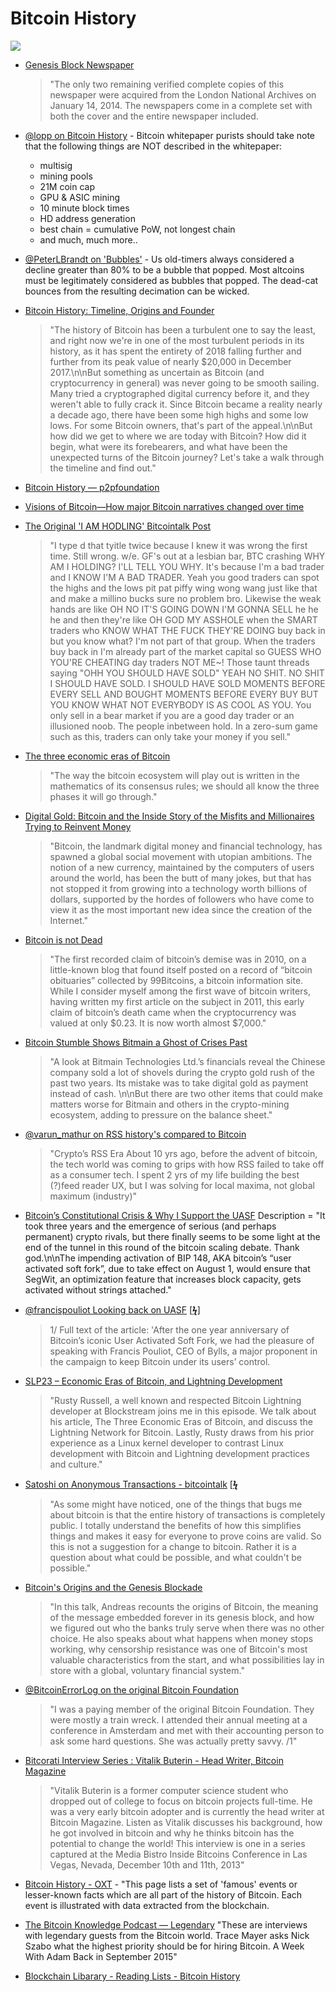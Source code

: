 # Bitcoin History

<img src="http://i.imgur.com/UaSoZf9.png"/>

* [Genesis Block Newspaper](https://www.thetimes03jan2009.com/) 
  > "The only two remaining verified complete copies of this newspaper were acquired from the London National Archives on January 14, 2014. The newspapers come in a complete set with both the cover and the entire newspaper included. 
  
* [@lopp on Bitcoin History](https://twitter.com/lopp/status/1023689161096785920) - Bitcoin whitepaper purists should take note that the following things are NOT described in the whitepaper: 
  * multisig
  * mining pools
  * 21M coin cap
  * GPU & ASIC mining
  * 10 minute block times
  * HD address generation
  * best chain = cumulative PoW, not longest chain
  * and much, much more..


* [@PeterLBrandt on 'Bubbles'](https://twitter.com/PeterLBrandt/status/1030884169763549184) - Us old-timers always considered a decline greater than 80% to be a bubble that popped. Most altcoins must be legitimately considered as bubbles that popped. The dead-cat bounces from the resulting decimation can be wicked.

* [Bitcoin History: Timeline, Origins and Founder](https://www.thestreet.com/investing/bitcoin/bitcoin-history-14686578)
  > "The history of Bitcoin has been a turbulent one to say the least, and right now we're in one of the most turbulent periods in its history, as it has spent the entirety of 2018 falling further and further from its peak value of nearly $20,000 in December 2017.\n\nBut something as uncertain as Bitcoin (and cryptocurrency in general) was never going to be smooth sailing. Many tried a cryptographed digital currency before it, and they weren't able to fully crack it. Since Bitcoin became a reality nearly a decade ago, there have been some high highs and some low lows. For some Bitcoin owners, that's part of the appeal.\n\nBut how did we get to where we are today with Bitcoin? How did it begin, what were its forebearers, and what have been the unexpected turns of the Bitcoin journey? Let's take a walk through the timeline and find out."

* [Bitcoin History — p2pfoundation](http://wiki.p2pfoundation.net/Bitcoin#History)
* [Visions of Bitcoin—How major Bitcoin narratives changed over time](https://medium.com/@nic__carter/visions-of-bitcoin-4b7b7cbcd24c)

* [The Original 'I AM HODLING' Bitcointalk Post](https://bitcointalk.org/index.php?topic=375643.0)
  >"I type d that tyitle twice because I knew it was wrong the first time.  Still wrong.  w/e.  GF's out at a lesbian bar, BTC crashing WHY AM I HOLDING? I'LL TELL YOU WHY.  It's because I'm a bad trader and I KNOW I'M A BAD TRADER.  Yeah you good traders can spot the highs and the lows pit pat piffy wing wong wang just like that and make a millino bucks sure no problem bro.  Likewise the weak hands are like OH NO IT'S GOING DOWN I'M GONNA SELL he he he and then they're like OH GOD MY ASSHOLE when the SMART traders who KNOW WHAT THE FUCK THEY'RE DOING buy back in but you know what?  I'm not part of that group.  When the traders buy back in I'm already part of the market capital so GUESS WHO YOU'RE CHEATING day traders NOT ME~!  Those taunt threads saying \"OHH YOU SHOULD HAVE SOLD\" YEAH NO SHIT.  NO SHIT I SHOULD HAVE SOLD.  I SHOULD HAVE SOLD MOMENTS BEFORE EVERY SELL AND BOUGHT MOMENTS BEFORE EVERY BUY BUT YOU KNOW WHAT NOT EVERYBODY IS AS COOL AS YOU.  You only sell in a bear market if you are a good day trader or an illusioned noob.  The people inbetween hold.  In a zero-sum game such as this, traders can only take your money if you sell."

* [The three economic eras of Bitcoin](https://medium.com/@rusty_lightning/the-three-economic-eras-of-bitcoin-d43bf0cf058a)
  > "The way the bitcoin ecosystem will play out is written in the mathematics of its consensus rules; we should all know the three phases it will go through."


* [Digital Gold: Bitcoin and the Inside Story of the Misfits and Millionaires Trying to Reinvent Money](https://www.harpercollins.com/9780062572066/digital-gold/)
  > "Bitcoin, the landmark digital money and financial technology, has spawned a global social movement with utopian ambitions. The notion of a new currency, maintained by the computers of users around the world, has been the butt of many jokes, but that has not stopped it from growing into a technology worth billions of dollars, supported by the hordes of followers who have come to view it as the most important new idea since the creation of the Internet."

* [Bitcoin is not Dead](https://www.forbes.com/sites/michaeldelcastillo/2018/09/06/bitcoin-is-not-dead/#355f465b5bdd)
  > "The first recorded claim of bitcoin’s demise was in 2010, on a little-known blog that found itself posted on a record of “bitcoin obituaries” collected by 99Bitcoins, a bitcoin information site. While I consider myself among the first wave of bitcoin writers, having written my first article on the subject in 2011, this early claim of bitcoin’s death came when the cryptocurrency was valued at only $0.23. It is now worth almost $7,000."

* [Bitcoin Stumble Shows Bitmain a Ghost of Crises Past](https://www.bloomberg.com/view/articles/2018-09-18/bitcoin-stumble-shows-bitmain-a-ghost-of-crises-past)
  > "A look at Bitmain Technologies Ltd.’s financials reveal the Chinese company sold a lot of shovels during the crypto gold rush of the past two years. Its mistake was to take digital gold as payment instead of cash. \n\nBut there are two other items that could make matters worse for Bitmain and others in the crypto-mining ecosystem, adding to pressure on the balance sheet."

* [@varun_mathur on RSS history's compared to Bitcoin](https://twitter.com/varun_mathur/status/1038107664868208640)
  > "Crypto’s RSS Era About 10 yrs ago, before the advent of bitcoin, the tech world was coming to grips with how RSS failed to take off as a consumer tech. I spent 2 yrs of my life building the best (?)feed reader UX, but I was solving for local maxima, not global maximum (industry)"

* [Bitcoin’s Constitutional Crisis & Why I Support the UASF](https://medium.com/tbis-weekly-bits/bitcoins-constitutional-crisis-why-i-support-the-uasf-5b0ab325d8b6)
Description = "It took three years and the emergence of serious (and perhaps permanent) crypto rivals, but there finally seems to be some light at the end of the tunnel in this round of the bitcoin scaling debate. Thank god.\n\nThe impending activation of BIP 148, AKA bitcoin’s “user activated soft fork”, due to take effect on August 1, would ensure that SegWit, an optimization feature that increases block capacity, gets activated without strings attached."

* [@francispouliot Looking back on UASF](https://twitter.com/francispouliot_/status/1037379672282152960) [[**ϟ**](https://twitter.com/francispouliot_/status/1037358649029668864)]
  > 1/ Full text of the article: 'After the one year anniversary of Bitcoin’s iconic User Activated Soft Fork, we had the pleasure of speaking with Francis Pouliot, CEO of Bylls, a major proponent in the campaign to keep Bitcoin under its users’ control.
 
* [SLP23 – Economic Eras of Bitcoin, and Lightning Development](https://stephanlivera.com/2018/09/20/slp23-economic-eras-of-bitcoin-and-lightning-development-with-rusty-russell-of-blockstream/)
  > "Rusty Russell, a well known and respected Bitcoin Lightning developer at Blockstream  joins me in this episode. We talk about his article, The Three Economic Eras of Bitcoin, and discuss the Lightning Network for Bitcoin. Lastly, Rusty draws from his prior experience as a Linux kernel developer to contrast Linux development with Bitcoin and Lightning development practices and culture."

* [Satoshi on Anonymous Transactions - bitcointalk](https://twitter.com/notgrubles/status/1043569394901602304) [[**ϟ**](https://bitcointalk.org/index.php?topic=770.msg9074)
  > "As some might have noticed, one of the things that bugs me about bitcoin is that the entire history of transactions is completely public. I totally understand the benefits of how this simplifies things and makes it easy for everyone to prove coins are valid. So this is not a suggestion for a change to bitcoin. Rather it is a question about what could be possible, and what couldn't be possible."

* [Bitcoin's Origins and the Genesis Blockade](https://youtu.be/cagoyF3WePo)
  > "In this talk, Andreas recounts the origins of Bitcoin, the meaning of the message embedded forever in its genesis block, and how we figured out who the banks truly serve when there was no other choice. He also speaks about what happens when money stops working, why censorship resistance was one of Bitcoin's most valuable characteristics from the start, and what possibilities lay in store with a global, voluntary financial system."

* [@BitcoinErrorLog on the original Bitcoin Foundation](https://twitter.com/BitcoinErrorLog/status/1044207811603943425)
  > "I was a paying member of the original Bitcoin Foundation. They were mostly a train wreck. I attended their annual meeting at a conference in Amsterdam and met with their accounting person to ask some hard questions. She was actually pretty savvy. /1"
  
* [Bitcorati Interview Series : Vitalik Buterin - Head Writer, Bitcoin Magazine](https://www.youtube.com/watch?v=EkeCapBOQQ0)
  > "Vitalik Buterin is a former computer science student who dropped out of college to focus on bitcoin projects full-time. He was a very early bitcoin adopter and is currently the head writer at Bitcoin Magazine. Listen as Vitalik discusses his background, how he got involved in bitcoin and why he thinks bitcoin has the potential to change the world! This interview is one in a series captured at the Media Bistro Inside Bitcoins Conference in Las Vegas, Nevada, December 10th and 11th, 2013"

* [Bitcoin History - OXT](https://oxt.me/history) - "This page lists a set of 'famous' events or lesser-known facts which are all part of the history of Bitcoin. Each event is illustrated with data extracted from the blockchain.

* [The Bitcoin Knowledge Podcast — Legendary](https://www.bitcoin.kn/legendary/) "These are interviews with legendary guests from the Bitcoin world. Trace Mayer asks Nick Szabo what the highest priority should be for hiring Bitcoin. A Week With Adam Back in September 2015"

* [Blockchain Libarary - Reading Lists - Bitcoin History](https://blockchainlibrary.org/category/reading-lists/bitcoin-history/)
